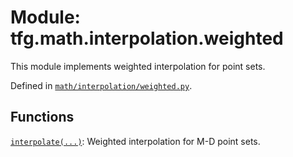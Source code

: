 <div itemscope itemtype="http://developers.google.com/ReferenceObject">
<meta itemprop="name" content="tfg.math.interpolation.weighted" />
<meta itemprop="path" content="Stable" />
</div>

# Module: tfg.math.interpolation.weighted

This module implements weighted interpolation for point sets.



Defined in [`math/interpolation/weighted.py`](https://github.com/tensorflow/graphics/blob/master/tensorflow_graphics/math/interpolation/weighted.py).

<!-- Placeholder for "Used in" -->


## Functions

[`interpolate(...)`](../../../tfg/math/interpolation/weighted/interpolate.md): Weighted interpolation for M-D point sets.

